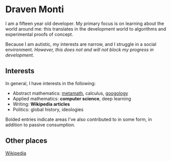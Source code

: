 # Draven Monti
I am a fifteen year old developer. My primary focus is on learning about the world around me: this translates in the development world to algorithms and experimental proofs of concept.

Because I am autistic, my interests are narrow, and I struggle in a social environment. *However, this does not and will not block my progress in development.*

## Interests
In general, I have interests in the following:
- Abstract mathematics: [metamath](https://us.metamath.org/mpeuni/mmset.html), calculus, [googology](https://googology.fandom.com/wiki/Googology_Wiki)
- Applied mathematics: **computer science**, deep learning
- Writing: **Wikipedia articles**
- Politics: global history, ideologies

Bolded entries indicate areas I've also contributed to in some form, in addition to passive consumption.

## Other places
[Wikipedia](https://en.wikipedia.org/wiki/User:Draven_Monti)
